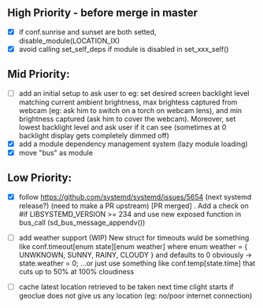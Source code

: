 ## High Priority - before merge in master
- [x] if conf.sunrise and sunset are both setted, disable_module(LOCATION_IX)
- [x] avoid calling set_self_deps if module is disabled in set_xxx_self()

## Mid Priority:
- [ ] add an initial setup to ask user to eg: set desired screen backlight level matching current ambient brightness, max brightess captured from webcam (eg: ask him to switch on a torch on webcam lens), and min brightness captured (ask him to cover the webcam). Moreover, set lowest backlight level and ask user if it can see (sometimes at 0 backlight display gets completely dimmed off)
- [x] add a module dependency management system (lazy module loading)
- [x] move "bus" as module

## Low Priority:
- [x] follow https://github.com/systemd/systemd/issues/5654 (next systemd release?) (need to make a PR upstream) [PR merged] . Add a check on #if LIBSYSTEMD_VERSION >= 234 and use new exposed function in bus_call (sd_bus_message_appendv())
- [ ] add weather support (WIP) New struct for timeouts wuld be something like conf.timeout[enum state][enum weather] where enum weather = { UNWKNOWN, SUNNY, RAINY, CLOUDY } and defaults to 0 obviously -> state.weather = 0; ...or just use something like conf.temp[state.time] that cuts up to 50% at 100% cloudiness 
- [ ] cache latest location retrieved to be taken next time clight starts if geoclue does not give us any location (eg: no/poor internet connection)

